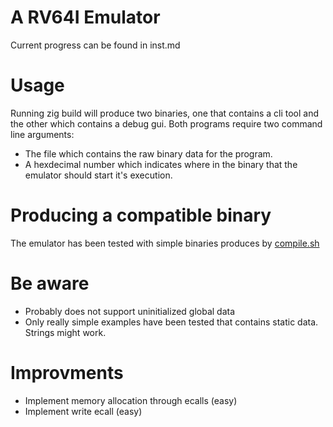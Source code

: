 # A RV64I Emulator
Current progress can be found in inst.md

# Usage
Running zig build will produce two binaries, one that contains a cli tool and the other which contains a debug gui.
Both programs require two command line arguments:
- The file which contains the raw binary data for the program.
- A hexdecimal number which indicates where in the binary that the emulator should start it's execution.

# Producing a compatible binary
The emulator has been tested with simple binaries produces by [compile.sh](https://github.com/INDA24PlusPlus/vhultman-emulator/blob/main/test_code/compile.sh)

# Be aware
- Probably does not support uninitialized global data
- Only really simple examples have been tested that contains static data. Strings might work.

# Improvments
- Implement memory allocation through ecalls (easy)
- Implement write ecall (easy)
